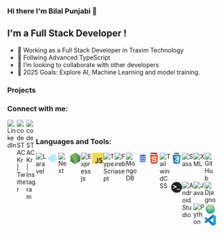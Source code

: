 ### Hi there I'm Bilal Punjabi 👋

## I'm a Full Stack Developer !

- 🔭 Working as a Full Stack Developer in Traxim Technology
- 🌱 Follwing Advanced TypeScript
- 👯 I’m looking to collaborate with other developers 
- 🥅 2025 Goals: Explore AI, Machine Learning and model training.

### Projects 

### Connect with me:

[<img align="left" alt="LinkedIn" width="22px" src="https://cdn.jsdelivr.net/npm/simple-icons@v3/icons/linkedin.svg" />](https://www.linkedin.com/in/bilalthepunjabi/)
[<img align="left" alt="codeSTACKr | Twitter" width="22px" src="https://cdn.jsdelivr.net/npm/simple-icons@v3/icons/twitter.svg" />](https://twitter.com/bilalthepunjabi)
[<img align="left" alt="codeSTACKr | Instagram" width="22px" src="https://cdn.jsdelivr.net/npm/simple-icons@v3/icons/instagram.svg" />](https://www.instagram.com/bilalthepunjabi/)

<br>

### Languages and Tools:

<img align="left" alt="Laravel" width="26px" src="https://raw.githubusercontent.com/laravel/art/master/logo-lockup/5%20SVG/2%20CMYK/1%20Full%20Color/laravel-logolockup-cmyk-red.svg" />
<img align="left" alt="React" width="26px" src="https://raw.githubusercontent.com/github/explore/80688e429a7d4ef2fca1e82350fe8e3517d3494d/topics/react/react.png" />
<img align="left" alt="Next" width="26px" src="https://user-images.githubusercontent.com/50068566/119507930-b6805e00-bd88-11eb-8f31-cd2f5dd89c45.png" />
<img align="left" alt="Node.js" width="26px" src="https://raw.githubusercontent.com/github/explore/80688e429a7d4ef2fca1e82350fe8e3517d3494d/topics/nodejs/nodejs.png" />
<img align="left" alt="Express js" width="26px" src="https://user-images.githubusercontent.com/50068566/119507818-9a7cbc80-bd88-11eb-95b2-769ea89e927d.png" />
<img align="left" alt="JavaScript" width="26px" src="https://raw.githubusercontent.com/github/explore/80688e429a7d4ef2fca1e82350fe8e3517d3494d/topics/javascript/javascript.png" />
<img align="left" alt="TypeScript" width="26px" src="https://img.icons8.com/color/48/000000/typescript.png"/>

<img align="left" alt="Firebase" width="26px" src="https://user-images.githubusercontent.com/50068566/119508211-fe9f8080-bd88-11eb-9c10-28092e131359.png" />
<img align="left" alt="MongoDB" width="26px" src="https://user-images.githubusercontent.com/50068566/119509221-e1b77d00-bd89-11eb-959f-0be0caba8634.png" />
<img align="left" alt="SQL" width="26px" src="https://raw.githubusercontent.com/github/explore/80688e429a7d4ef2fca1e82350fe8e3517d3494d/topics/sql/sql.png" />
<img align="left" alt="HTML5" width="26px" src="https://raw.githubusercontent.com/github/explore/80688e429a7d4ef2fca1e82350fe8e3517d3494d/topics/html/html.png" />
<img align="left" alt="TailwindCSS" width="26px" src="https://user-images.githubusercontent.com/50068566/119505481-71f3c300-bd86-11eb-841e-0efb795ac833.png"/>
<img align="left" alt="CSS3" width="26px" src="https://raw.githubusercontent.com/github/explore/80688e429a7d4ef2fca1e82350fe8e3517d3494d/topics/css/css.png" />
<img align="left" alt="Sass" width="26px" src="https://img.icons8.com/color/144/000000/sass.png"/>
<!-- <img align="left" alt="TailwindCSS" width="26px" src="https://user-images.githubusercontent.com/50068566/119505481-71f3c300-bd86-11eb-841e-0efb795ac833.png"/> -->
<img align="left" alt="XML" width="26px" src="https://user-images.githubusercontent.com/50068566/94465409-4dd0e980-01d9-11eb-8f5b-0b2089729794.png" />
<img align="left" alt="GitHub" width="26px" src="https://user-images.githubusercontent.com/50068566/119508077-dd3e9480-bd88-11eb-9932-17a0b8088c14.png" />
<img align="left" alt="Terminal" width="26px" src="https://raw.githubusercontent.com/github/explore/80688e429a7d4ef2fca1e82350fe8e3517d3494d/topics/terminal/terminal.png" />
<img align="left" alt="Android Studio" width="26px" src="https://user-images.githubusercontent.com/50068566/94464315-c20a8d80-01d7-11eb-8bae-d9bfb4f4a8a1.png" />
<img align="left" alt="Java" width="26px" src="https://user-images.githubusercontent.com/50068566/94465265-12361f80-01d9-11eb-9e88-7c84c192647e.png" />
<img align="left" alt="Djagno" width="26px" src="https://user-images.githubusercontent.com/50068566/94464614-1dd51680-01d8-11eb-89fa-08af28c1348f.png" />
<img align="left" alt="Python" width="26px" src="https://user-images.githubusercontent.com/50068566/94465018-b2d80f80-01d8-11eb-9d23-474c468d7eae.png" />
<img align="left" alt="Atom" width="26px" src="https://raw.githubusercontent.com/github/explore/80688e429a7d4ef2fca1e82350fe8e3517d3494d/topics/atom/atom.png" />
<img align="left" alt="Visual Studio Code" width="26px" src="https://raw.githubusercontent.com/github/explore/80688e429a7d4ef2fca1e82350fe8e3517d3494d/topics/visual-studio-code/visual-studio-code.png" />

<br />
